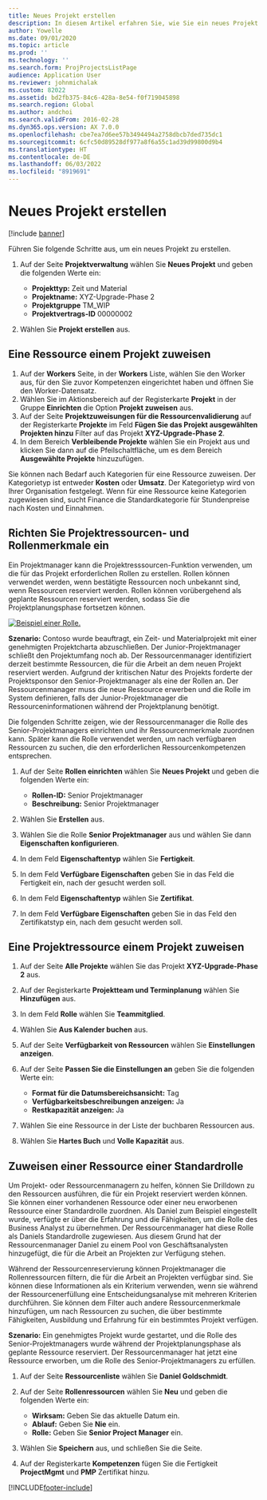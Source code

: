 ```yaml
---
title: Neues Projekt erstellen
description: In diesem Artikel erfahren Sie, wie Sie ein neues Projekt erstellen.
author: Yowelle
ms.date: 09/01/2020
ms.topic: article
ms.prod: ''
ms.technology: ''
ms.search.form: ProjProjectsListPage
audience: Application User
ms.reviewer: johnmichalak
ms.custom: 82022
ms.assetid: bd2fb375-84c6-428a-8e54-f0f719045898
ms.search.region: Global
ms.author: andchoi
ms.search.validFrom: 2016-02-28
ms.dyn365.ops.version: AX 7.0.0
ms.openlocfilehash: cbe7ea7d6ee57b3494494a2758dbcb7ded735dc1
ms.sourcegitcommit: 6cfc50d89528df977a8f6a55c1ad39d99800d9b4
ms.translationtype: HT
ms.contentlocale: de-DE
ms.lasthandoff: 06/03/2022
ms.locfileid: "8919691"
---
```

# <a name="create-a-new-project"></a>Neues Projekt erstellen

[!include [banner](../includes/banner.md)]

Führen Sie folgende Schritte aus, um ein neues Projekt zu erstellen.

1. Auf der Seite **Projektverwaltung** wählen Sie **Neues Projekt** und geben die folgenden Werte ein:

    - **Projekttyp:** Zeit und Material
    - **Projektname:** XYZ-Upgrade-Phase 2
    - **Projektgruppe** TM\_WIP
    - **Projektvertrags-ID** 00000002

2. Wählen Sie **Projekt erstellen** aus.

## <a name="assign-a-resource-to-a-project"></a>Eine Ressource einem Projekt zuweisen

1. Auf der **Workers** Seite, in der **Workers** Liste, wählen Sie den Worker aus, für den Sie zuvor Kompetenzen eingerichtet haben und öffnen Sie den Worker-Datensatz.
2. Wählen Sie im Aktionsbereich auf der Registerkarte **Projekt** in der Gruppe **Einrichten** die Option **Projekt zuweisen** aus.
3. Auf der Seite **Projektzuweisungen für die Ressourcenvalidierung** auf der Registerkarte **Projekte** im Feld **Fügen Sie das Projekt ausgewählten Projekten hinzu** Filter auf das Projekt **XYZ-Upgrade-Phase 2**.
4. In dem Bereich **Verbleibende Projekte** wählen Sie ein Projekt aus und klicken Sie dann auf die Pfeilschaltfläche, um es dem Bereich **Ausgewählte Projekte** hinzuzufügen.

Sie können nach Bedarf auch Kategorien für eine Ressource zuweisen. Der Kategorietyp ist entweder **Kosten** oder **Umsatz**. Der Kategorietyp wird von Ihrer Organisation festgelegt. Wenn für eine Ressource keine Kategorien zugewiesen sind, sucht Finance die Standardkategorie für Stundenpreise nach Kosten und Einnahmen.

## <a name="set-up-project-resource-and-role-characteristics"></a>Richten Sie Projektressourcen- und Rollenmerkmale ein

Ein Projektmanager kann die Projektresssourcen-Funktion verwenden, um die für das Projekt erforderlichen Rollen zu erstellen. Rollen können verwendet werden, wenn bestätigte Ressourcen noch unbekannt sind, wenn Ressourcen reserviert werden. Rollen können vorübergehend als geplante Ressourcen reserviert werden, sodass Sie die Projektplanungsphase fortsetzen können.

[![Beispiel einer Rolle.](./media/projectresourcing05.jpg)](./media/projectresourcing05.jpg) 

**Szenario:** Contoso wurde beauftragt, ein Zeit- und Materialprojekt mit einer genehmigten Projektcharta abzuschließen. Der Junior-Projektmanager schließt den Projektumfang noch ab. Der Ressourcenmanager identifiziert derzeit bestimmte Ressourcen, die für die Arbeit an dem neuen Projekt reserviert werden. Aufgrund der kritischen Natur des Projekts forderte der Projektsponsor den Senior-Projektmanager als eine der Rollen an. Der Ressourcenmanager muss die neue Ressource erwerben und die Rolle im System definieren, falls der Junior-Projektmanager die Ressourceninformationen während der Projektplanung benötigt.

Die folgenden Schritte zeigen, wie der Ressourcenmanager die Rolle des Senior-Projektmanagers einrichten und ihr Ressourcenmerkmale zuordnen kann. Später kann die Rolle verwendet werden, um nach verfügbaren Ressourcen zu suchen, die den erforderlichen Ressourcenkompetenzen entsprechen.

1. Auf der Seite **Rollen einrichten** wählen Sie **Neues Projekt** und geben die folgenden Werte ein:

    - **Rollen-ID:** Senior Projektmanager
    - **Beschreibung:** Senior Projektmanager

2. Wählen Sie **Erstellen** aus.
3. Wählen Sie die Rolle **Senior Projektmanager** aus und wählen Sie dann **Eigenschaften konfigurieren**.
4. In dem Feld **Eigenschaftentyp** wählen Sie **Fertigkeit**.
5. In dem Feld **Verfügbare Eigenschaften** geben Sie in das Feld die Fertigkeit ein, nach der gesucht werden soll.
6. In dem Feld **Eigenschaftentyp** wählen Sie **Zertifikat**.
7. In dem Feld **Verfügbare Eigenschaften** geben Sie in das Feld den Zertifikatstyp ein, nach dem gesucht werden soll.

## <a name="assign-a-project-resource-to-a-project"></a>Eine Projektressource einem Projekt zuweisen

1. Auf der Seite **Alle Projekte** wählen Sie das Projekt **XYZ-Upgrade-Phase 2** aus.
2. Auf der Registerkarte **Projektteam und Terminplanung** wählen Sie **Hinzufügen** aus.
3. In dem Feld **Rolle** wählen Sie **Teammitglied**.
4. Wählen Sie **Aus Kalender buchen** aus.
5. Auf der Seite **Verfügbarkeit von Ressourcen** wählen Sie **Einstellungen anzeigen**.
6. Auf der Seite **Passen Sie die Einstellungen an** geben Sie die folgenden Werte ein:

    - **Format für die Datumsbereichsansicht:** Tag
    - **Verfügbarkeitsbeschreibungen anzeigen:** Ja
    - **Restkapazität anzeigen:** Ja

7. Wählen Sie eine Ressource in der Liste der buchbaren Ressourcen aus.
8. Wählen Sie **Hartes Buch** und **Volle Kapazität** aus.

## <a name="assign-a-resource-to-a-default-role"></a>Zuweisen einer Ressource einer Standardrolle

Um Projekt- oder Ressourcenmanagern zu helfen, können Sie Drilldown zu den Ressourcen ausführen, die für ein Projekt reserviert werden können. Sie können einer vorhandenen Ressource oder einer neu erworbenen Ressource einer Standardrolle zuordnen. Als Daniel zum Beispiel eingestellt wurde, verfügte er über die Erfahrung und die Fähigkeiten, um die Rolle des Business Analyst zu übernehmen. Der Ressourcenmanager hat diese Rolle als Daniels Standardrolle zugewiesen. Aus diesem Grund hat der Ressourcenmanager Daniel zu einem Pool von Geschäftsanalysten hinzugefügt, die für die Arbeit an Projekten zur Verfügung stehen.

Während der Ressourcenreservierung können Projektmanager die Rollenressourcen filtern, die für die Arbeit an Projekten verfügbar sind. Sie können diese Informationen als ein Kriterium verwenden, wenn sie während der Ressourcenerfüllung eine Entscheidungsanalyse mit mehreren Kriterien durchführen. Sie können dem Filter auch andere Ressourcenmerkmale hinzufügen, um nach Ressourcen zu suchen, die über bestimmte Fähigkeiten, Ausbildung und Erfahrung für ein bestimmtes Projekt verfügen.

**Szenario:** Ein genehmigtes Projekt wurde gestartet, und die Rolle des Senior-Projektmanagers wurde während der Projektplanungsphase als geplante Ressource reserviert. Der Ressourcenmanager hat jetzt eine Ressource erworben, um die Rolle des Senior-Projektmanagers zu erfüllen.

1. Auf der Seite **Ressourcenliste** wählen Sie **Daniel Goldschmidt**.
2. Auf der Seite **Rollenressourcen** wählen Sie **Neu** und geben die folgenden Werte ein:

    - **Wirksam:** Geben Sie das aktuelle Datum ein.
    - **Ablauf:** Geben Sie **Nie** ein.
    - **Rolle:** Geben Sie **Senior Project Manager** ein.

3. Wählen Sie **Speichern** aus, und schließen Sie die Seite.
4. Auf der Registerkarte **Kompetenzen** fügen Sie die Fertigkeit **ProjectMgmt** und **PMP** Zertifikat hinzu.


[!INCLUDE[footer-include](../includes/footer-banner.md)]